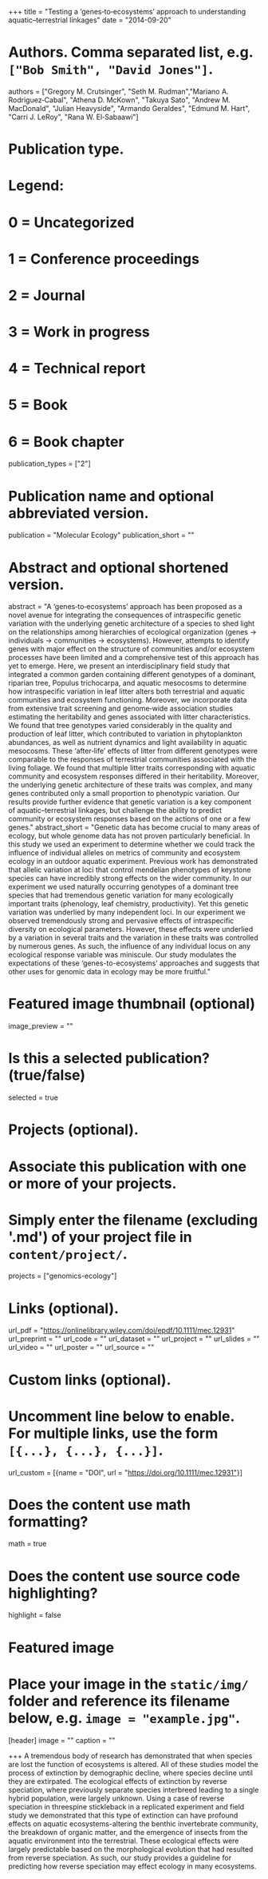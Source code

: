+++
title = "Testing a ‘genes‐to‐ecosystems’ approach to understanding aquatic–terrestrial linkages"
date = "2014-09-20"

# Authors. Comma separated list, e.g. `["Bob Smith", "David Jones"]`.
authors = ["Gregory M. Crutsinger", "Seth M. Rudman","Mariano A. Rodriguez‐Cabal", "Athena D. McKown", "Takuya Sato", "Andrew M. MacDonald", "Julian Heavyside", "Armando Geraldes", "Edmund M. Hart", "Carri J. LeRoy", "Rana W. El‐Sabaawi"]

# Publication type.
# Legend:
# 0 = Uncategorized
# 1 = Conference proceedings
# 2 = Journal
# 3 = Work in progress
# 4 = Technical report
# 5 = Book
# 6 = Book chapter
publication_types = ["2"]

# Publication name and optional abbreviated version.
publication = "Molecular Ecology"
publication_short = ""

# Abstract and optional shortened version.
abstract = "A ‘genes‐to‐ecosystems’ approach has been proposed as a novel avenue for integrating the consequences of intraspecific genetic variation with the underlying genetic architecture of a species to shed light on the relationships among hierarchies of ecological organization (genes → individuals → communities → ecosystems). However, attempts to identify genes with major effect on the structure of communities and/or ecosystem processes have been limited and a comprehensive test of this approach has yet to emerge. Here, we present an interdisciplinary field study that integrated a common garden containing different genotypes of a dominant, riparian tree, Populus trichocarpa, and aquatic mesocosms to determine how intraspecific variation in leaf litter alters both terrestrial and aquatic communities and ecosystem functioning. Moreover, we incorporate data from extensive trait screening and genome‐wide association studies estimating the heritability and genes associated with litter characteristics. We found that tree genotypes varied considerably in the quality and production of leaf litter, which contributed to variation in phytoplankton abundances, as well as nutrient dynamics and light availability in aquatic mesocosms. These ‘after‐life’ effects of litter from different genotypes were comparable to the responses of terrestrial communities associated with the living foliage. We found that multiple litter traits corresponding with aquatic community and ecosystem responses differed in their heritability. Moreover, the underlying genetic architecture of these traits was complex, and many genes contributed only a small proportion to phenotypic variation. Our results provide further evidence that genetic variation is a key component of aquatic–terrestrial linkages, but challenge the ability to predict community or ecosystem responses based on the actions of one or a few genes."
abstract_short = "Genetic data has become crucial to many areas of ecology, but whole genome data has not proven particularly beneficial. In this study we used an experiment to determine whether we could track the influence of individual alleles on metrics of community and ecosystem ecology in an outdoor aquatic experiment.  Previous work has demonstrated that allelic variation at loci that control mendelian phenotypes of keystone species can have incredibly strong effects on the wider community. In our experiment we used naturally occurring genotypes of a dominant tree species that had tremendous genetic variation for many ecologically important traits (phenology, leaf chemistry, productivity). Yet this genetic variation was underlied by many independent loci.  In our experiment we observed tremendously strong and pervasive effects of intraspecific diversity on ecological parameters. However, these effects were underlied by a variation in several traits and the variation in these traits was controlled by numerous genes. As such, the influence of any individual locus on any ecological response variable was miniscule. Our study modulates the expectations of these ‘genes-to-ecosystems’ approaches and suggests that other uses for genomic data in ecology may be more fruitful."

# Featured image thumbnail (optional)
image_preview = ""

# Is this a selected publication? (true/false)
selected = true

# Projects (optional).
#   Associate this publication with one or more of your projects.
#   Simply enter the filename (excluding '.md') of your project file in `content/project/`.
projects = ["genomics-ecology"]

# Links (optional).
url_pdf = "https://onlinelibrary.wiley.com/doi/epdf/10.1111/mec.12931"
url_preprint = ""
url_code = ""
url_dataset = ""
url_project = ""
url_slides = ""
url_video = ""
url_poster = ""
url_source = ""

# Custom links (optional).
#   Uncomment line below to enable. For multiple links, use the form `[{...}, {...}, {...}]`.
 url_custom = [{name = "DOI", url = "https://doi.org/10.1111/mec.12931"}]

# Does the content use math formatting?
math = true

# Does the content use source code highlighting?
highlight = false

# Featured image
# Place your image in the `static/img/` folder and reference its filename below, e.g. `image = "example.jpg"`.
[header]
image = ""
caption = ""

+++
A tremendous body of research has demonstrated that when species are lost the function of ecosystems is altered. All of these studies model the process of extinction by demographic decline, where species decline until they are extirpated. The ecological effects of extinction by reverse speciation, where previously separate species interbreed leading to a single hybrid population, were largely unknown.  Using a case of reverse speciation in threespine stickleback in a replicated experiment and field study we demonstrated that this type of extinction can have profound effects on aquatic ecosystems-altering the benthic invertebrate community, the breakdown of organic matter, and the emergence of insects from the aquatic environment into the terrestrial.  These ecological effects were largely predictable based on the morphological evolution that had resulted from reverse speciation.  As such, our study provides a guideline for predicting how reverse speciation may effect ecology in many ecosystems. 
